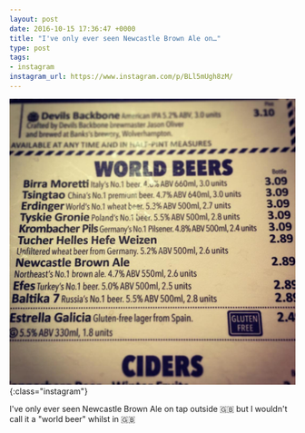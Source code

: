 ```yaml
---
layout: post
date: 2016-10-15 17:36:47 +0000
title: "I've only ever seen Newcastle Brown Ale on…"
type: post
tags:
- instagram
instagram_url: https://www.instagram.com/p/BLl5mUgh8zM/
---
```


![Instagram - BLl5mUgh8zM](/img/BLl5mUgh8zM.jpg){:class="instagram"}

I've only ever seen Newcastle Brown Ale on tap outside 🇬🇧 but I wouldn't call it a "world beer" whilst in 🇬🇧
